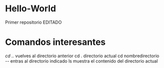 # Hello-World
Primer repositorio EDITADO

# Comandos interesantes
*cd ..* vuelves al directorio anterior
cd . directorio actual
cd nombredirectorio -- entras al directorio indicado
ls muestra el contenido del directorio actual
